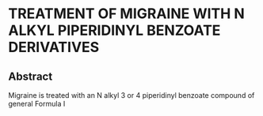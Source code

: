 # TREATMENT OF MIGRAINE WITH N ALKYL PIPERIDINYL BENZOATE DERIVATIVES

## Abstract
Migraine is treated with an N alkyl 3 or 4 piperidinyl benzoate compound of general Formula I
